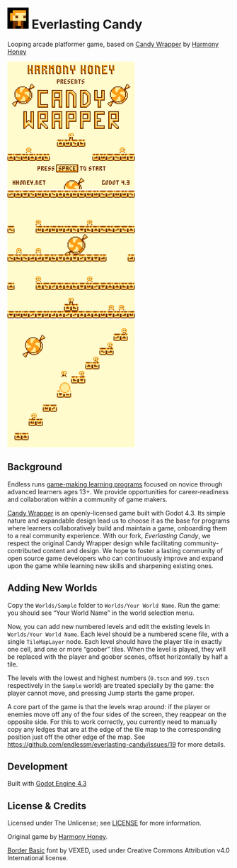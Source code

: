 # ![icon](Image/icon/48.png) Everlasting Candy

Looping arcade platformer game, based on [Candy Wrapper] by [Harmony Honey]

![shot1](Image/thumb/1.png)
![shot2](Image/thumb/2.png)
![shot3](Image/thumb/3.png)

## Background

Endless runs [game-making learning programs](https://www.endlessos.org/game-making) focused on novice through advanced learners ages 13+. We provide opportunities for career-readiness and collaboration within a community of game makers.

[Candy Wrapper] is an openly-licensed game built with Godot 4.3. Its simple nature and expandable design lead us to choose it as the base for programs where learners collaboratively build and maintain a game, onboarding them to a real community experience. With our fork, _Everlasting Candy_, we respect the original Candy Wrapper design while facilitating community-contributed content and design. We hope to foster a lasting community of open source game developers who can continuously improve and expand upon the game while learning new skills and sharpening existing ones.

## Adding New Worlds

Copy the `Worlds/Sample` folder to `Worlds/Your World Name`. Run the game: you
should see “Your World Name” in the world selection menu.

Now, you can add new numbered levels and edit the existing levels in
`Worlds/Your World Name`. Each level should be a numbered scene file, with a
single `TileMapLayer` node. Each level should have the player tile in exactly
one cell, and one or more “goober” tiles. When the level is played, they will be
replaced with the player and goober scenes, offset horizontally by half a tile.

The levels with the lowest and highest numbers (`0.tscn` and `999.tscn`
respectively in the `Sample` world) are treated specially by the game: the
player cannot move, and pressing Jump starts the game proper.

A core part of the game is that the levels wrap around: if the player or enemies
move off any of the four sides of the screen, they reappear on the opposite
side. For this to work correctly, you currently need to manually copy any ledges
that are at the edge of the tile map to the corresponding position just off the
other edge of the map. See
https://github.com/endlessm/everlasting-candy/issues/19 for more details.

## Development

Built with [Godot Engine 4.3](https://godotengine.org)

## License & Credits

Licensed under The Unlicense; see [LICENSE](LICENSE) for more information.

Original game by [Harmony Honey].

[Border Basic](https://v3x3d.itch.io/border-basic) font by VEXED, used under Creative Commons Attribution v4.0 International license.

[Candy Wrapper]: https://github.com/HarmonyHoney/CandyWrapper
[Harmony Honey]: https://github.com/HarmonyHoney
